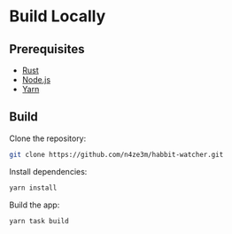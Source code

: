 # Build Locally

## Prerequisites

- [Rust](https://www.rust-lang.org/tools/install)
- [Node.js](https://nodejs.org/en/download/)
- [Yarn](https://classic.yarnpkg.com/en/docs/install)

## Build

Clone the repository:

```bash
git clone https://github.com/n4ze3m/habbit-watcher.git
```

Install dependencies:

```bash
yarn install
```

Build the app:

```bash
yarn task build
```

